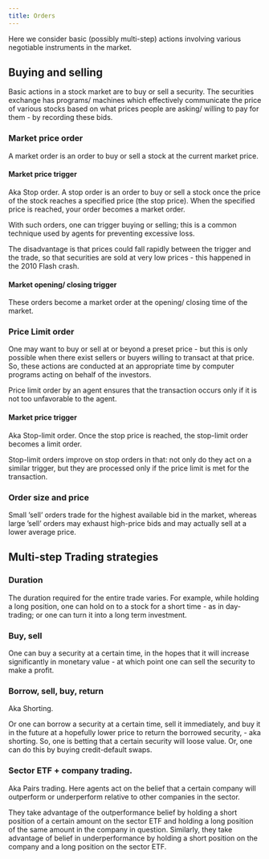 ```yaml
---
title: Orders
---  
```


Here we consider basic (possibly multi-step) actions involving various negotiable instruments in the market.

## Buying and selling

Basic actions in a stock market are to buy or sell a security. The securities exchange has programs/ machines which effectively communicate the price of various stocks based on what prices people are asking/ willing to pay for them - by recording these bids.

### Market price order

A market order is an order to buy or sell a stock at the current market price.

#### Market price trigger

Aka Stop order. A stop order is an order to buy or sell a stock once the price of the stock reaches a specified price (the stop price). When the specified price is reached, your order becomes a market order.

With such orders, one can trigger buying or selling; this is a common technique used by agents for preventing excessive loss.

The disadvantage is that prices could fall rapidly between the trigger and the trade, so that securities are sold at very low prices - this happened in the 2010 Flash crash.

#### Market opening/ closing trigger

These orders become a market order at the opening/ closing time of the market.

### Price Limit order

One may want to buy or sell at or beyond a preset price - but this is only possible when there exist sellers or buyers willing to transact at that price. So, these actions are conducted at an appropriate time by computer programs acting on behalf of the investors.

Price limit order by an agent ensures that the transaction occurs only if it is not too unfavorable to the agent.

#### Market price trigger

Aka Stop-limit order. Once the stop price is reached, the stop-limit order becomes a limit order.

Stop-limit orders improve on stop orders in that: not only do they act on a similar trigger, but they are processed only if the price limit is met for the transaction.

### Order size and price

Small ’sell’ orders trade for the highest available bid in the market, whereas large ’sell’ orders may exhaust high-price bids and may actually sell at a lower average price.

## Multi-step Trading strategies

### Duration

The duration required for the entire trade varies. For example, while holding a long position, one can hold on to a stock for a short time - as in day-trading; or one can turn it into a long term investment.

### Buy, sell

One can buy a security at a certain time, in the hopes that it will increase significantly in monetary value - at which point one can sell the security to make a profit.

### Borrow, sell, buy, return

Aka Shorting.

Or one can borrow a security at a certain time, sell it immediately, and buy it in the future at a hopefully lower price to return the borrowed security, - aka shorting. So, one is betting that a certain security will loose value. Or, one can do this by buying credit-default swaps.

### Sector ETF + company trading.

Aka Pairs trading. Here agents act on the belief that a certain company will outperform or underperform relative to other companies in the sector.

They take advantage of the outperformance belief by holding a short position of a certain amount on the sector ETF and holding a long position of the same amount in the company in question. Similarly, they take advantage of belief in underperformance by holding a short position on the company and a long position on the sector ETF.
